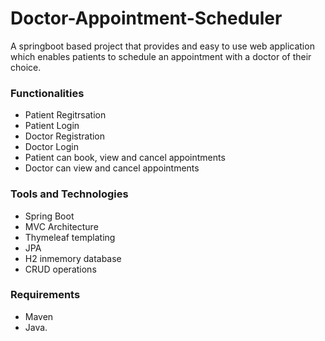 # Doctor-Appointment-Scheduler
A springboot based project that provides and easy to use web application which enables patients to schedule an appointment with a doctor of their choice.

### Functionalities
* Patient Regitrsation
* Patient Login
* Doctor Registration
* Doctor Login
* Patient can book, view and cancel appointments
* Doctor can view and cancel appointments

### Tools and Technologies
- Spring Boot
- MVC Architecture
- Thymeleaf templating
- JPA
- H2 inmemory database
- CRUD operations

### Requirements
- Maven
- Java.


